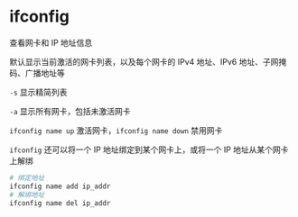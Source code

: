 # ifconfig

查看网卡和 IP 地址信息

默认显示当前激活的网卡列表，以及每个网卡的 IPv4 地址、IPv6 地址、子网掩码、广播地址等

`-s` 显示精简列表

`-a` 显示所有网卡，包括未激活网卡

`ifconfig name up` 激活网卡，`ifconfig name down` 禁用网卡

`ifconfig` 还可以将一个 IP 地址绑定到某个网卡上，或将一个 IP 地址从某个网卡上解绑

```sh
# 绑定地址
ifconfig name add ip_addr
# 解绑地址
ifconfig name del ip_addr
```